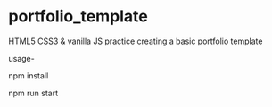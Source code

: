 # portfolio_template


HTML5 CSS3 & vanilla JS practice creating a basic portfolio template

usage-

npm install

npm run start
